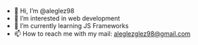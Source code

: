 - 👋 Hi, I’m @aleglez98
- 👀 I’m interested in web development
- 🌱 I’m currently learning JS Frameworks
- 📫 How to reach me with my mail: aleglezglez98@gmail.com

<!---
aleglez98/aleglez98 is a ✨ special ✨ repository because its `README.md` (this file) appears on your GitHub profile.
You can click the Preview link to take a look at your changes.
--->
